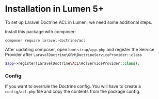 # Installation in Lumen 5+

To set up Laravel Doctrine ACL in Lumen, we need some additional steps.

Install this package with composer:

```
composer require laravel-doctrine/acl
```

After updating composer, open `bootstrap/app.php` and register the Service Provider after `LaravelDoctrine\ORM\DoctrineServiceProvider::class`

```php
$app->register(LaravelDoctrine\ACL\AclServiceProvider::class);
```

### Config

If you want to overrule the Doctrine config. You will have to create a `config/acl.php` file and copy the contents from the package config.

